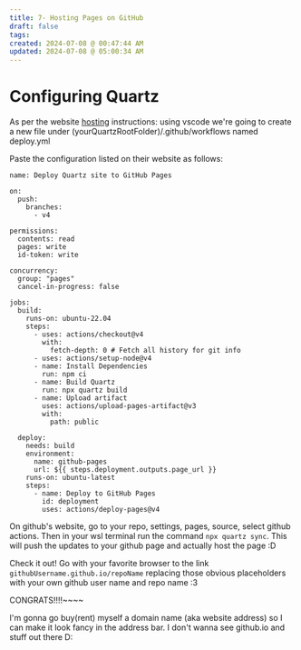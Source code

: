 ```yaml
---
title: 7- Hosting Pages on GitHub
draft: false
tags: 
created: 2024-07-08 @ 00:47:44 AM
updated: 2024-07-08 @ 05:00:34 AM
---
```

 
# Configuring Quartz
As per the website [hosting](https://quartz.jzhao.xyz/hosting) instructions: using vscode we're going to create a new file under (yourQuartzRootFolder)/.github/workflows named deploy.yml

Paste the configuration listed on their website as follows:
```
name: Deploy Quartz site to GitHub Pages
 
on:
  push:
    branches:
      - v4
 
permissions:
  contents: read
  pages: write
  id-token: write
 
concurrency:
  group: "pages"
  cancel-in-progress: false
 
jobs:
  build:
    runs-on: ubuntu-22.04
    steps:
      - uses: actions/checkout@v4
        with:
          fetch-depth: 0 # Fetch all history for git info
      - uses: actions/setup-node@v4
      - name: Install Dependencies
        run: npm ci
      - name: Build Quartz
        run: npx quartz build
      - name: Upload artifact
        uses: actions/upload-pages-artifact@v3
        with:
          path: public
 
  deploy:
    needs: build
    environment:
      name: github-pages
      url: ${{ steps.deployment.outputs.page_url }}
    runs-on: ubuntu-latest
    steps:
      - name: Deploy to GitHub Pages
        id: deployment
        uses: actions/deploy-pages@v4
```

On github's website, go to your repo, settings, pages, source, select github actions. 
Then in your wsl terminal run the command `npx quartz sync`.
This will push the updates to your github page and actually host the page :D

Check it out! Go with your favorite browser to the link `githubUsername.github.io/repoName` replacing those obvious placeholders with your own github user name and repo name :3

CONGRATS!!!!~~~~

I'm gonna go buy(rent) myself a domain name (aka website address) so I can make it look fancy in the address bar. I don't wanna see github.io and stuff out there D:
